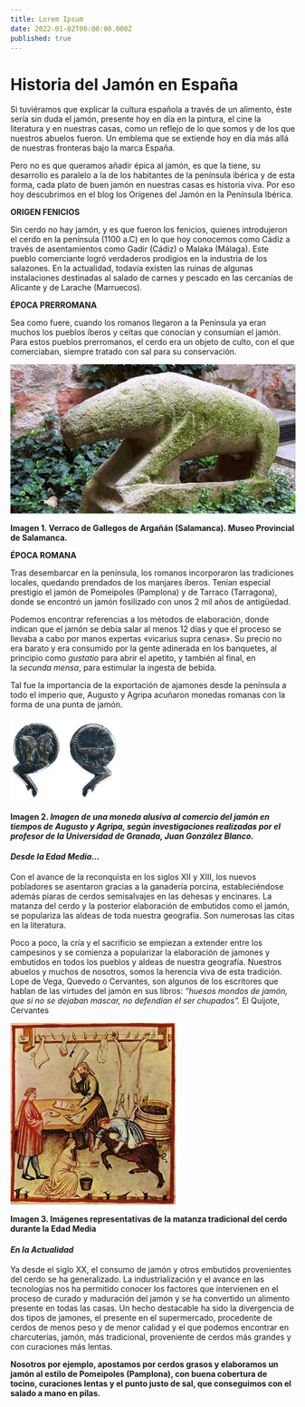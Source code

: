 ```yaml
---
title: Lorem Ipsum
date: 2022-01-02T00:00:00.000Z
published: true
---
```

# **Historia del Jamón en España**
Si tuviéramos que explicar la cultura española a través de un alimento, éste sería sin duda el jamón, presente hoy en día en la pintura, el cine la literatura y en nuestras casas, como un reflejo de lo que somos y de los que nuestros abuelos fueron. Un emblema que se extiende hoy en día más allá de nuestras fronteras bajo la marca España. 

Pero no es que queramos añadir épica al jamón, es que la tiene, su desarrollo es paralelo a la de los habitantes de la península ibérica y de esta forma, cada plato de buen jamón en nuestras casas es historia viva. Por eso hoy descubrimos en el blog los Orígenes del Jamón en la Península Ibérica.

**ORIGEN FENICIOS**

Sin cerdo no hay jamón, y es que fueron los fenicios, quienes introdujeron el cerdo en la península (1100 a.C) en lo que hoy conocemos como Cádiz a través de asentamientos como Gadir (Cádiz) o Malaka (Málaga). Este pueblo comerciante logró verdaderos prodigios en la industria de los salazones. En la actualidad, todavía existen las ruinas de algunas instalaciones destinadas al salado de carnes y pescado en las cercanías de Alicante y de Larache (Marruecos).

**ÉPOCA PRERROMANA**

Sea como fuere, cuando los romanos llegaron a la Península ya eran muchos los pueblos íberos y celtas que conocían y consumían el jamón. Para estos pueblos prerromanos, el cerdo era un objeto de culto, con el que comerciaban, siempre tratado con sal para su conservación.

![yeet](./posts/1.png)

**Imagen 1. Verraco de Gallegos de Argañán (Salamanca). Museo Provincial de Salamanca.**

**ÉPOCA ROMANA**

Tras desembarcar en la península, los romanos incorporaron las tradiciones locales, quedando prendados de los manjares íberos. Tenían especial prestigio el jamón de Pomeipoles (Pamplona) y de Tarraco (Tarragona), donde se encontró un jamón fosilizado con unos 2 mil años de antigüedad.

Podemos encontrar referencias a los métodos de elaboración, donde indican que el jamón se debía salar al menos 12 días y que el proceso se llevaba a cabo por manos expertas «vicarius supra cenas». Su precio no era barato y era consumido por la gente adinerada en los banquetes, al principio como *gustatio* para abrir el apetito, y también al final, en la *secunda mensa*, para estimular la ingesta de bebida.

Tal fue la importancia de la exportación de ajamones desde la península a todo el imperio que, Augusto y Agripa acuñaron monedas romanas con la forma de una punta de jamón.

![cosas](./posts/2.jpg)


**Imagen 2. *Imagen de una moneda alusiva al comercio del jamón en tiempos de Augusto y Agripa, según investigaciones realizadas por el profesor de la Universidad de Granada, Juan González Blanco.*** 

#### ***Desde la Edad Media…***
Con el avance de la reconquista en los siglos XII y XIII, los nuevos pobladores se asentaron gracias a la ganadería porcina, estableciéndose además piaras de cerdos semisalvajes en las dehesas y encinares. La matanza del cerdo y la posterior elaboración de embutidos como el jamón, se populariza las aldeas de toda nuestra geografía. Son numerosas las citas en la literatura. 

Poco a poco, la cría y el sacrificio se empiezan a extender entre los campesinos y se comienza a popularizar la elaboración de jamones y embutidos en todos los pueblos y aldeas de nuestra geografía. Nuestros abuelos y muchos de nosotros, somos la herencia viva de esta tradición. Lope de Vega, Quevedo o Cervantes, son algunos de los escritores que hablan de las virtudes del jamón en sus libros: *“huesos mondos de jamón, que si no se dejaban mascar, no defendían el ser chupados”.* El Quijote, Cervantes

![er](./posts/3.jpg)


**Imagen 3. Imágenes representativas de la matanza tradicional del cerdo durante la Edad Media**

#### ***En la Actualidad***
Ya desde el siglo XX, el consumo de jamón y otros embutidos provenientes del cerdo se ha generalizado. La industrialización y el avance en las tecnologías nos ha permitido conocer los factores que intervienen en el proceso de curado y maduración del jamón y se ha convertido un alimento presente en todas las casas. Un hecho destacable ha sido la divergencia de dos tipos de jamones, el presente en el supermercado, procedente de cerdos de menos peso y de menor calidad y el que podemos encontrar en charcuterías, jamón, más tradicional, proveniente de cerdos más grandes y con curaciones más lentas. 

**Nosotros por ejemplo, apostamos por cerdos grasos y elaboramos un jamón al estilo de Pomeipoles (Pamplona), con buena cobertura de tocino, curaciones lentas y el punto justo de sal, que conseguimos con el salado a mano en pilas.**



